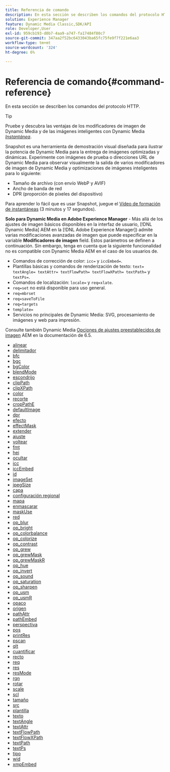 ```yaml
---
title: Referencia de comando
description: En esta sección se describen los comandos del protocolo HTTP.
solution: Experience Manager
feature: Dynamic Media Classic,SDK/API
role: Developer,User
exl-id: 959cb193-d0b7-4aa9-a747-fa17484f80c7
source-git-commit: 347aa2f52bc6433043ba65fc75fe9f7f221e6aa3
workflow-type: tm+mt
source-wordcount: '324'
ht-degree: 6%

---
```


# Referencia de comando{#command-reference}

En esta sección se describen los comandos del protocolo HTTP.

>[!TIP]
>
>Pruebe y descubra las ventajas de los modificadores de imagen de Dynamic Media y de las imágenes inteligentes con Dynamic Media [_Instantánea_](https://snapshot.scene7.com/).
>
> Snapshot es una herramienta de demostración visual diseñada para ilustrar la potencia de Dynamic Media para la entrega de imágenes optimizadas y dinámicas. Experimente con imágenes de prueba o direcciones URL de Dynamic Media para observar visualmente la salida de varios modificadores de imagen de Dynamic Media y optimizaciones de imágenes inteligentes para lo siguiente:
>* Tamaño de archivo (con envío WebP y AVIF)
>* Ancho de banda de red
>* DPR (proporción de píxeles del dispositivo)
>
>Para aprender lo fácil que es usar Snapshot, juegue el [Vídeo de formación de instantáneas](https://experienceleague.adobe.com/docs/experience-manager-learn/assets/dynamic-media/images/dynamic-media-snapshot.html?lang=en) (3 minutos y 17 segundos).


**Solo para Dynamic Media en Adobe Experience Manager** - Más allá de los ajustes de imagen básicos disponibles en la interfaz de usuario, [!DNL Dynamic Media] AEM en la [!DNL Adobe Experience Manager]) admite varias modificaciones avanzadas de imagen que puede especificar en la variable **Modificadores de imagen** field. Estos parámetros se definen a continuación. Sin embargo, tenga en cuenta que la siguiente funcionalidad no es compatible con Dynamic Media AEM en el caso de los usuarios de.

* Comandos de corrección de color: `icc=` y `iccEmbed=`.
* Plantillas básicas y comandos de renderización de texto: `text= textAngle= textAttr= textFlowPath= textFlowXPath= textPath=` y `textPs=`.
* Comandos de localización: `locale=` y `req=xlate`.
* `req=set` no está disponible para uso general.
* `req=mbrset`
* `req=saveToFile`
* `req=targets`
* `template=`
* Servicios no principales de Dynamic Media: SVG, procesamiento de imágenes y web para impresión.

<!-- Adobe IS command examples website  http://sj1010010254235.corp.adobe.com/iscommands/ -->

Consulte también Dynamic Media [Opciones de ajustes preestablecidos de imagen](https://experienceleague.adobe.com/docs/experience-manager-65/assets/dynamic/managing-image-presets.html#dynamic) AEM en la documentación de 6.5.

* [alinear](r-align.md)
* [delimitador](r-anchor.md)
* [bfc](r-bfc.md)
* [bgc](r-bgc.md)
* [bgColor](r-bgcolor.md)
* [blendMode](r-blendmode.md)
* [escondrijo](r-is-http-cache.md)
* [clipPath](r-clippath.md)
* [clipXPath](r-clipxpath.md)
* [color](r-color-commandref.md)
* [recorte](r-crop.md)
* [cropPathE](r-croppath.md)
* [defaultImage](r-is-http-defaultimage.md)
* [dpr](r-dpr.md)
* [efecto](r-effect.md)
* [effectMask](r-effectmask.md)
* [extender](r-extend.md)
* [ajuste](r-fit.md)
* [voltear](r-flip.md)
* [fmt](r-is-http-fmt.md)
* [hei](r-is-http-hei.md)
* [ocultar](r-hide.md)
* [icc](r-icc.md)
* [iccEmbed](r-iccembed.md)
* [id](r-id.md)
* [imageSet](r-imageset.md)
* [jpegSize](r-jpegsize.md)
* [capa](r-layer.md)
* [configuración regional](r-locale.md)
* [mapa](r-map.md)
* [enmascarar](r-mask.md)
* [maskUse](r-maskuse.md)
* [red](r-network.md)
* [op_blur](r-op-blur.md)
* [op_bright](r-op-brightness.md)
* [op_colorbalance](r-op-colorbalance.md)
* [op_colorize](r-op-colorize.md)
* [op_contrast](r-op-contrast.md)
* [op_grew](r-op-grow.md)
* [op_grewMask](r-op-growmask.md)
* [op_grewMaskR](r-op-growmaskr.md)
* [op_hue](r-op-hue.md)
* [op_invert](r-op-invert.md)
* [op_sound](r-op-noise.md)
* [op_saturation](r-op-saturation.md)
* [op_sharpen](r-op-sharpen.md)
* [op_usm](r-op-usm.md)
* [op_usmR](r-op-usmr.md)
* [opaco](r-opac.md)
* [origen](r-origin.md)
* [pathAttr](r-pathattr.md)
* [pathEmbed](r-pathembed.md)
* [perspectiva](r-perspective.md)
* [pos](r-pos.md)
* [printRes](r-printres.md)
* [pscan](r-pscan.md)
* [qlt](r-is-http-qlt.md)
* [cuantificar](r-is-http-quantize.md)
* [recto](r-rect.md)
* [req](r-req/r-req.md)
* [res](r-res.md)
* [resMode](r-is-http-resmode.md)
* [rgn](r-rgn.md)
* [rotar](r-rotate.md)
* [scale](r-is-http-scale.md)
* [scl](r-scl.md)
* [tamaño](r-size-reference.md)
* [src](r-src.md)
* [plantilla](r-template.md)
* [texto](r-text.md)
* [textAngle](r-textangle.md)
* [textAttr](r-textattr.md)
* [textFlowPath](r-textflowpath.md)
* [textFlowXPath](r-textflowxpath.md)
* [textPath](r-textpath.md)
* [textPs](r-textps.md)
* [tipo](r-type.md)
* [wid](r-is-http-wid.md)
* [xmpEmbed](r-xmpembed.md)
